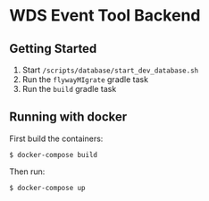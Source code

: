 # WDS Event Tool Backend

## Getting Started

1. Start `/scripts/database/start_dev_database.sh`
2. Run the `flywayMIgrate` gradle task
3. Run the `build` gradle task

## Running with docker
First build the containers:
```sh~
$ docker-compose build
```
Then run:
```sh
$ docker-compose up
```
